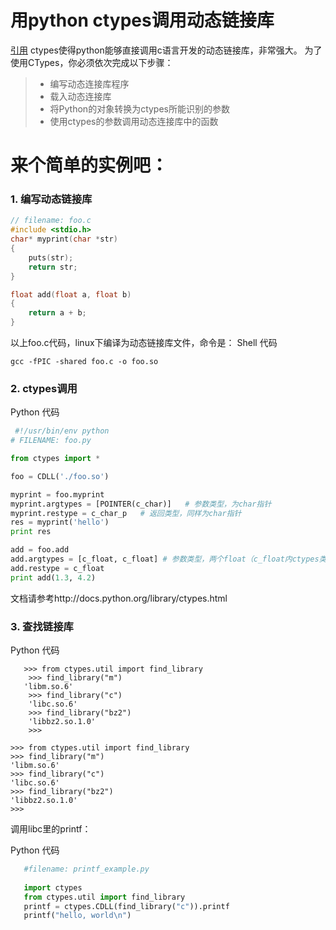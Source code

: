 # 用python ctypes调用动态链接库

[引用](http://blog.chinaunix.net/uid-20393955-id-345449.html)
ctypes使得python能够直接调用c语言开发的动态链接库，非常强大。
为了使用CTypes，你必须依次完成以下步骤：
> -  编写动态连接库程序
> - 载入动态连接库
> - 将Python的对象转换为ctypes所能识别的参数
> - 使用ctypes的参数调用动态连接库中的函数

来个简单的实例吧：
======

### 1. 编写动态链接库

```C
// filename: foo.c
#include <stdio.h>
char* myprint(char *str)
{
    puts(str);
    return str;
}

float add(float a, float b)
{
    return a + b;
}
```


以上foo.c代码，linux下编译为动态链接库文件，命令是：
Shell 代码

```
gcc -fPIC -shared foo.c -o foo.so
```


### 2. ctypes调用

Python 代码

```python
 #!/usr/bin/env python
# FILENAME: foo.py

from ctypes import *

foo = CDLL('./foo.so')

myprint = foo.myprint
myprint.argtypes = [POINTER(c_char)]   # 参数类型，为char指针  
myprint.restype = c_char_p   # 返回类型，同样为char指针  
res = myprint('hello')
print res

add = foo.add
add.argtypes = [c_float, c_float] # 参数类型，两个float（c_float内ctypes类型）
add.restype = c_float
print add(1.3, 4.2)
```


文档请参考http://docs.python.org/library/ctypes.html

### 3. 查找链接库

Python 代码
```
   >>> from ctypes.util import find_library  
    >>> find_library("m")  
   'libm.so.6'  
    >>> find_library("c")  
    'libc.so.6'  
    >>> find_library("bz2")  
    'libbz2.so.1.0'  
    >>>  
```
```
>>> from ctypes.util import find_library
>>> find_library("m")
'libm.so.6'
>>> find_library("c")
'libc.so.6'
>>> find_library("bz2")
'libbz2.so.1.0'
>>>

```

调用libc里的printf：

Python 代码
``` python
   #filename: printf_example.py  
 
   import ctypes  
   from ctypes.util import find_library  
   printf = ctypes.CDLL(find_library("c")).printf  
   printf("hello, world\n")   
   
 ```
